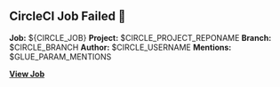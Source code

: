 ## CircleCI Job Failed 🔴  
  
**Job:** ${CIRCLE_JOB}
**Project:** $CIRCLE_PROJECT_REPONAME
**Branch:** $CIRCLE_BRANCH
**Author:** $CIRCLE_USERNAME
**Mentions:** $GLUE_PARAM_MENTIONS

[**View Job**](${CIRCLE_BUILD_URL})